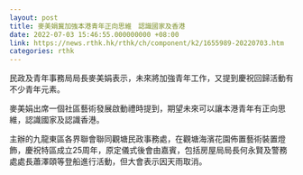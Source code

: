 ```yaml
---
layout: post
title: 麥美娟冀加強本港青年正向思維　認識國家及香港
date: 2022-07-03 15:46:55.000000000 +08:00
link: https://news.rthk.hk/rthk/ch/component/k2/1655989-20220703.htm
categories: rthk
---
```


民政及青年事務局局長麥美娟表示，未來將加強青年工作，又提到慶祝回歸活動有不少青年元素。

麥美娟出席一個社區藝術發展啟動禮時提到，期望未來可以讓本港青年有正向思維，認識國家及認識香港。

主辦的九龍東區各界聯會聯同觀塘民政事務處，在觀塘海濱花園佈置藝術裝置燈飾，慶祝特區成立25周年，原定儀式後會由嘉賓，包括房屋局局長何永賢及警務處處長蕭澤頤等登船進行活動，但大會表示因天雨取消。
